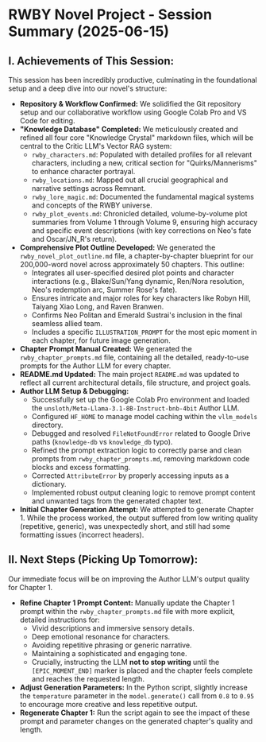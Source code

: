 # RWBY Novel Project - Session Summary (2025-06-15)

## I. Achievements of This Session:

This session has been incredibly productive, culminating in the foundational setup and a deep dive into our novel's structure:

* **Repository & Workflow Confirmed:** We solidified the Git repository setup and our collaborative workflow using Google Colab Pro and VS Code for editing.
* **"Knowledge Database" Completed:** We meticulously created and refined all four core "Knowledge Crystal" markdown files, which will be central to the Critic LLM's Vector RAG system:
    * `rwby_characters.md`: Populated with detailed profiles for all relevant characters, including a new, critical section for "Quirks/Mannerisms" to enhance character portrayal.
    * `rwby_locations.md`: Mapped out all crucial geographical and narrative settings across Remnant.
    * `rwby_lore_magic.md`: Documented the fundamental magical systems and concepts of the RWBY universe.
    * `rwby_plot_events.md`: Chronicled detailed, volume-by-volume plot summaries from Volume 1 through Volume 9, ensuring high accuracy and specific event descriptions (with key corrections on Neo's fate and Oscar/JN_R's return).
* **Comprehensive Plot Outline Developed:** We generated the `rwby_novel_plot_outline.md` file, a chapter-by-chapter blueprint for our 200,000-word novel across approximately 50 chapters. This outline:
    * Integrates all user-specified desired plot points and character interactions (e.g., Blake/Sun/Yang dynamic, Ren/Nora resolution, Neo's redemption arc, Summer Rose's fate).
    * Ensures intricate and major roles for key characters like Robyn Hill, Taiyang Xiao Long, and Raven Branwen.
    * Confirms Neo Politan and Emerald Sustrai's inclusion in the final seamless allied team.
    * Includes a specific `ILLUSTRATION_PROMPT` for the most epic moment in each chapter, for future image generation.
* **Chapter Prompt Manual Created:** We generated the `rwby_chapter_prompts.md` file, containing all the detailed, ready-to-use prompts for the Author LLM for every chapter.
* **README.md Updated:** The main project `README.md` was updated to reflect all current architectural details, file structure, and project goals.
* **Author LLM Setup & Debugging:**
    * Successfully set up the Google Colab Pro environment and loaded the `unsloth/Meta-Llama-3.1-8B-Instruct-bnb-4bit` Author LLM.
    * Configured `HF_HOME` to manage model caching within the `vllm_models` directory.
    * Debugged and resolved `FileNotFoundError` related to Google Drive paths (`knowledge-db` vs `knowledge_db` typo).
    * Refined the prompt extraction logic to correctly parse and clean prompts from `rwby_chapter_prompts.md`, removing markdown code blocks and excess formatting.
    * Corrected `AttributeError` by properly accessing inputs as a dictionary.
    * Implemented robust output cleaning logic to remove prompt content and unwanted tags from the generated chapter text.
* **Initial Chapter Generation Attempt:** We attempted to generate Chapter 1. While the process worked, the output suffered from low writing quality (repetitive, generic), was unexpectedly short, and still had some formatting issues (incorrect headers).

## II. Next Steps (Picking Up Tomorrow):

Our immediate focus will be on improving the Author LLM's output quality for Chapter 1.

* **Refine Chapter 1 Prompt Content:** Manually update the Chapter 1 prompt within the `rwby_chapter_prompts.md` file with more explicit, detailed instructions for:
    * Vivid descriptions and immersive sensory details.
    * Deep emotional resonance for characters.
    * Avoiding repetitive phrasing or generic narrative.
    * Maintaining a sophisticated and engaging tone.
    * Crucially, instructing the LLM **not to stop writing** until the `[EPIC_MOMENT_END]` marker is placed and the chapter feels complete and reaches the requested length.
* **Adjust Generation Parameters:** In the Python script, slightly increase the `temperature` parameter in the `model.generate()` call from `0.8` to `0.95` to encourage more creative and less repetitive output.
* **Regenerate Chapter 1:** Run the script again to see the impact of these prompt and parameter changes on the generated chapter's quality and length.